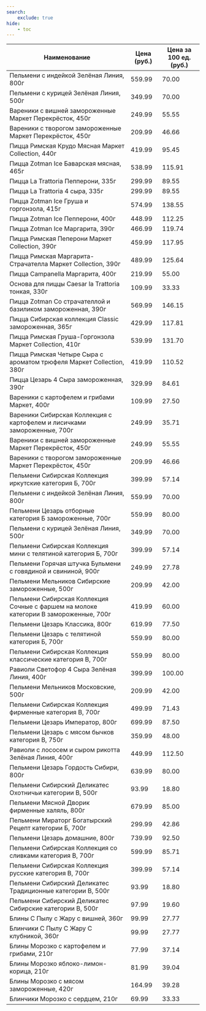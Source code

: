 ```yaml
---
search:
    exclude: true
hide:
    - toc
---
```


| Наименование | Цена (руб.) | Цена за 100 ед. (руб.) |
| -- | -- | -- |
| Пельмени с индейкой Зелёная Линия, 800г | 559.99 | 70.00 |
| Пельмени с курицей Зелёная Линия, 500г | 349.99 | 70.00 |
| Вареники с вишней замороженные Маркет Перекрёсток, 450г | 249.99 | 55.55 |
| Вареники с творогом замороженные Маркет Перекрёсток, 450г | 209.99 | 46.66 |
| Пицца Римская Крудо Мясная Маркет Collection, 440г | 419.99 | 95.45 |
| Пицца Zotman Ice Баварская мясная, 465г | 538.99 | 115.91 |
| Пицца La Trattoria Пепперони, 335г | 299.99 | 89.55 |
| Пицца La Trattoria 4 сыра, 335г | 299.99 | 89.55 |
| Пицца Zotman Ice Груша и горгонзола, 415г | 574.99 | 138.55 |
| Пицца Zotman Ice Пепперони, 400г | 448.99 | 112.25 |
| Пицца Zotman Ice Маргарита, 390г | 466.99 | 119.74 |
| Пицца Римская Пеперони Маркет Collection, 390г | 459.99 | 117.95 |
| Пицца Римская Маргарита-Страчателла Маркет Collection, 390г | 489.99 | 125.64 |
| Пицца Campanella Маргарита, 400г | 219.99 | 55.00 |
| Основа для пиццы Caesar la Trattoria тонкая, 330г | 109.99 | 33.33 |
| Пицца Zotman Со страчателлой и базиликом замороженная, 390г | 569.99 | 146.15 |
| Пицца Cибирская коллекция Classic замороженная, 365г | 429.99 | 117.81 |
| Пицца Римская Груша-Горгонзола Маркет Collection, 410г | 539.99 | 131.70 |
| Пицца Римская Четыре Сыра с ароматом трюфеля Маркет Collection, 380г | 419.99 | 110.52 |
| Пицца Цезарь 4 Сыра замороженная, 390г | 329.99 | 84.61 |
| Вареники с картофелем и грибами Маркет, 400г | 109.99 | 27.50 |
| Вареники Сибирская Коллекция с картофелем и лисичками замороженные, 700г | 249.99 | 35.71 |
| Вареники с вишней замороженные Маркет Перекрёсток, 450г | 249.99 | 55.55 |
| Вареники с творогом замороженные Маркет Перекрёсток, 450г | 209.99 | 46.66 |
| Пельмени Сибирская Коллекция иркутские категория Б, 700г | 399.99 | 57.14 |
| Пельмени с индейкой Зелёная Линия, 800г | 559.99 | 70.00 |
| Пельмени Цезарь отборные категория Б замороженные, 700г | 559.99 | 80.00 |
| Пельмени с курицей Зелёная Линия, 500г | 349.99 | 70.00 |
| Пельмени Сибирская Коллекция мини с телятиной категория Б, 700г | 399.99 | 57.14 |
| Пельмени Горячая штучка Бульмени с говядиной и свининой, 900г | 249.99 | 27.78 |
| Пельмени Мельников Сибирские замороженные, 500г | 209.99 | 42.00 |
| Пельмени Сибирская Коллекция Сочные с фаршем на молоке категории В замороженные, 700г | 419.99 | 60.00 |
| Пельмени Цезарь Классика, 800г | 619.99 | 77.50 |
| Пельмени Цезарь с телятиной категория Б, 700г | 559.99 | 80.00 |
| Пельмени Сибирская Коллекция классические категория В, 700г | 559.99 | 80.00 |
| Равиоли Светофор 4 Сыра  Зелёная Линия, 400г | 399.99 | 100.00 |
| Пельмени Мельников Московские, 500г | 209.99 | 42.00 |
| Пельмени Сибирская Коллекция фирменные категория В, 700г | 499.99 | 71.43 |
| Пельмени Цезарь Император, 800г | 699.99 | 87.50 |
| Пельмени Цезарь с мясом бычков категория В, 750г | 359.99 | 48.00 |
| Равиоли с лососем и сыром рикотта  Зелёная Линия, 400г | 449.99 | 112.50 |
| Пельмени Цезарь Гордость Сибири, 800г | 639.99 | 80.00 |
| Пельмени Сибирский Деликатес Охотничьи категории В, 500г | 93.99 | 18.80 |
| Пельмени Мясной Дворик фирменные халяль, 800г | 679.99 | 85.00 |
| Пельмени Мираторг Богатырский Рецепт категории Б, 700г | 299.99 | 42.86 |
| Пельмени Цезарь домашние, 800г | 739.99 | 92.50 |
| Пельмени Cибирская Коллекция со сливками категория В, 700г | 599.99 | 85.71 |
| Пельмени Сибирская Коллекция русские категория В, 700г | 399.99 | 57.14 |
| Пельмени Сибирский Деликатес Традиционные категории В, 500г | 93.99 | 18.80 |
| Пельмени Сибирский Деликатес Сибирские категории В, 500г | 97.99 | 19.60 |
| Блины С Пылу с Жару с вишней, 360г | 99.99 | 27.77 |
| Блинчики С Пылу С Жару С клубникой, 360г | 99.99 | 27.77 |
| Блины Морозко с картофелем и грибами, 210г | 77.99 | 37.14 |
| Блины Морозко яблоко-лимон-корица, 210г | 81.99 | 39.04 |
| Блины Морозко с мясом замороженные, 420г | 164.99 | 39.28 |
| Блинчики Морозко с сердцем, 210г | 69.99 | 33.33 |
